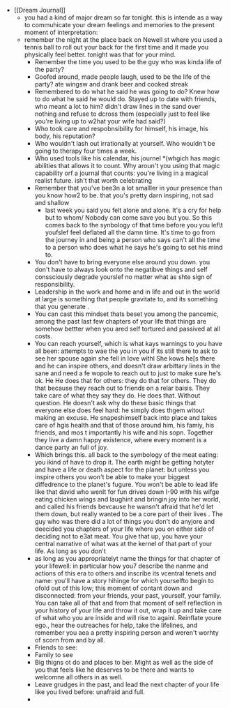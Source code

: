 - [[Dream Journal]]
	- you had a kind of major dream so far tonight. this is intende as a way to commuhicate your dream feelings and memories to the present moment of interpretation:
	- remember the night at the place back on Newell st where you used a tennis ball to roll out your back for the first time and it made you physically feel better. tonight was that for your mind.
		- Remember the time you used to be the guy who was kinda life of the party?
		- Goofed around, made people laugh, used to be the life of the party? ate wingsw and drank beer and cooked streak
		- Remembered to do what he said he was going to do? Knew how to do what he said he would do. Stayed up to date with friends, who meant a lot to him? didn't draw lines in the sand over nothing and refuse to dcross them (especially just to feel like you're living up to w2hat your wife had said?)
		- Who took care and respobnsibility for himself, his image, his body, his reputation?
		- Who wouldn't lash out irrationally at yourself. Who wouldn't be going to therapy four times a week.
		- Who used tools like his calendar, his journel *(whgich has magic abilities that allows it to count. Why aroun't you using that magic capability orf a journal that counts: you're living in a magical realist future. ish't that worth celebrating
		- Remember that you've bee3n a lot smalller in your presence than you know how2 to be. that you's pretty darn inspiring, not sad and shallow
			- last week you said you felt alone and alone. It's a cry for help but to whom/ Nobody can come save you but you. So this comes back to the synbology of that time before you you lef\t youfslef feel deflated all the damn time. It's time to go from the journey in and being a person who says can't all the time to a person who does what he says he's going to set his mind to.
		- You don't have to bring everyone else around you down. you don't have to always look onto the negatibve things and self conssciously degrade yourslef no matter what as shte sign of responsibility.
		- Leadership in the work and home and in life and out in the world at large is something that people gravitate to, and its something that you generate .
		- You can cast this mindset thats beset you among the pancemic, among the past last few chapters of your life that things are somehow bettter when you ared self tortured and passived at all costs.
		- You can reach yourself, which is what kays warnings to you have all been: attempts to wae the you in you if its still there to ask to see her spouse again she fell in love withl She kows he[s there and he can inspire others, and doesn't draw arbittary lines in the sane and need a fe wopole to reach out to just to make sure he's ok. He He does that for others: they do that for others. They do that because they reach out to friends on a relar baisis. They take care of what they say they do. He does that. Without question. He doesn't ask why do these basic things that everyone else does feel hard: he simply does thgem witout making an excuse. He snapeshimself back into place and takes care of hgis health and that of those  around him, his famiy, his friends, and mos t importantly his wife and his sopn. Together they live a damn happy existence, where every moment is a dance party an full of joy.
		- Which brings this. all back to the symbology of the meat eating: you ikind of have to drop it. The earth might be getting hotyter and have a life or death aspect for the planet: but unless you inspire others you won't be able to make your biggest diffedrence to the planet's fugure. You won't be able to lead life like that david who wenlt for fun drives down I-90 with his wifge eating chicken wings and laughint and bringin joy into her world, and called his friends bevcause he wansn't afraid that he'd let them down, but really wanted to be a core part of their lives . The guy who was there did a lot of things you don't do anyjore and deecided you  chapters of your life where you on either side of deciding not to e3at meat. You give that up, you have your central narrative of what was at the kernel of that part of your life. As long as you don't
		- as long as you appropriatelyt name the things for that chapter of your lifewell: in particular how you7 describe the nanme and actions of this era to others and inscribe its vcentral tenets and name: you'll have a story hihinge for which yourselfto begin to ofold out of this low; this moment of contant down and disconnected: from your friends, your past, yourself, your family. You can take all of that and from that moment of self reflection in your history of your life and throw it out, wrap it up and take care of what  who you are inside and will rise to againl.  Reinflate youre ego., hear the outreaches for help, take the lifelines, and remember you aea a pretty inspiring person and weren't worhty of scorn from and by all.
		- Friends to see:
		- Family to see
		- Big thigns ot do and places to ber. Might as well as the side of you that feels like he deserves to be there and wants to welcomne all others in as well.
		- Leave grudges in the past, and lead the next chapter of your life like you lived before: unafraid and full.
		-